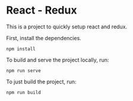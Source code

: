 React - Redux
===============

This is a project to quickly setup react and redux.

First, install the dependencies.

```
npm install
```

To build and serve the project locally, run:

```
npm run serve
```

To just build the project, run:

```
npm run build
```